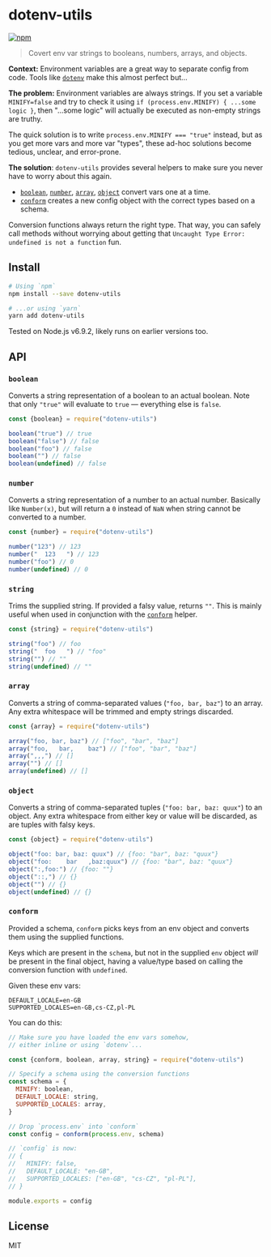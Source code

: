 # dotenv-utils

[![npm](https://img.shields.io/npm/v/dotenv-utils.svg)](https://www.npmjs.com/package/dotenv-utils)

> Covert env var strings to booleans, numbers, arrays, and objects.

**Context:** Environment variables are a great way to separate config from code. Tools like [`dotenv`](https://www.npmjs.com/package/dotenv) make this almost perfect but...

**The problem:** Environment variables are always strings. If you set a variable `MINIFY=false` and try to check it using `if (process.env.MINIFY) { ...some logic }`, then "...some logic" will actually be executed as non-empty strings are truthy.

The quick solution is to write `process.env.MINIFY === "true"` instead, but as you get more vars and more var "types", these ad-hoc solutions become tedious, unclear, and error-prone.

**The solution**: `dotenv-utils` provides several helpers to make sure you never have to worry about this again.

- [`boolean`](#boolean), [`number`](#number), [`array`](#array), [`object`](#object) convert vars one at a time.
- [`conform`](#conform) creates a new config object with the correct types based on a schema.

Conversion functions always return the right type. That way, you can safely call methods without worrying about getting that `Uncaught Type Error: undefined is not a function` fun.

## Install

```sh
# Using `npm`
npm install --save dotenv-utils

# ...or using `yarn`
yarn add dotenv-utils
```

Tested on Node.js v6.9.2, likely runs on earlier versions too.

## API

### `boolean`

Converts a string representation of a boolean to an actual boolean. Note that only `"true"` will evaluate to `true` — everything else is `false`.

```js
const {boolean} = require("dotenv-utils")

boolean("true") // true
boolean("false") // false
boolean("foo") // false
boolean("") // false
boolean(undefined) // false
```

### `number`

Converts a string representation of a number to an actual number. Basically like `Number(x)`, but will return a `0` instead of `NaN` when string cannot be converted to a number.

```js
const {number} = require("dotenv-utils")

number("123") // 123
number("  123   ") // 123
number("foo") // 0
number(undefined) // 0
```

### `string`

Trims the supplied string. If provided a falsy value, returns `""`. This is mainly useful when used in conjunction with the [`conform`](#conform) helper.

```js
const {string} = require("dotenv-utils")

string("foo") // foo
string("  foo   ") // "foo"
string("") // ""
string(undefined) // ""
```

### `array`

Converts a string of comma-separated values (`"foo, bar, baz"`) to an array. Any extra whitespace will be trimmed and empty strings discarded.

```js
const {array} = require("dotenv-utils")

array("foo, bar, baz") // ["foo", "bar", "baz"]
array("foo,   bar,    baz") // ["foo", "bar", "baz"]
array(",,,") // []
array("") // []
array(undefined) // []
```

### `object`

Converts a string of comma-separated tuples (`"foo: bar, baz: quux"`) to an object. Any extra whitespace from either key or value will be discarded, as are tuples with falsy keys.

```js
const {object} = require("dotenv-utils")

object("foo: bar, baz: quux") // {foo: "bar", baz: "quux"}
object("foo:    bar   ,baz:quux") // {foo: "bar", baz: "quux"}
object(":,foo:") // {foo: ""}
object("::,") // {}
object("") // {}
object(undefined) // {}
```

### `conform`

Provided a schema, `conform` picks keys from an env object and converts them using the supplied functions.

Keys which are present in the `schema`, but not in the supplied `env` object *will* be present in the final object, having a value/type based on calling the conversion function with `undefined`.

Given these env vars:
```
DEFAULT_LOCALE=en-GB
SUPPORTED_LOCALES=en-GB,cs-CZ,pl-PL
```

You can do this:
```js
// Make sure you have loaded the env vars somehow,
// either inline or using `dotenv`...

const {conform, boolean, array, string} = require("dotenv-utils")

// Specify a schema using the conversion functions
const schema = {
  MINIFY: boolean,
  DEFAULT_LOCALE: string,
  SUPPORTED_LOCALES: array,
}

// Drop `process.env` into `conform`
const config = conform(process.env, schema)

// `config` is now:
// {
//   MINIFY: false,
//   DEFAULT_LOCALE: "en-GB",
//   SUPPORTED_LOCALES: ["en-GB", "cs-CZ", "pl-PL"],
// }

module.exports = config
```

## License

MIT
